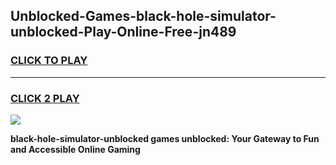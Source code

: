 
## Unblocked-Games-black-hole-simulator-unblocked-Play-Online-Free-jn489
<h3>
<a href="https://premium76.site?title=black-hole-simulator-unblocked&ref=26A">CLICK TO PLAY</a></h3>
<hr>

<h3>
<a href="https://premium76.site?title=black-hole-simulator-unblocked&ref=26A">CLICK 2 PLAY</a>
  
</h3>

<a href="https://premium76.site?title=black-hole-simulator-unblocked&ref=26A"><img src="https://clearcache.store/games.png"></a>


**black-hole-simulator-unblocked games unblocked: Your Gateway to Fun and Accessible Online Gaming**
